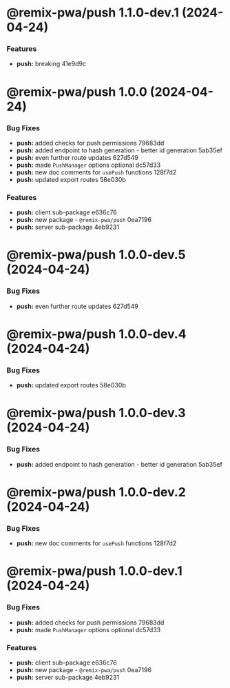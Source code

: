 # @remix-pwa/push 1.1.0-dev.1 (2024-04-24)


### Features

* **push:** breaking 41e9d9c

# @remix-pwa/push 1.0.0 (2024-04-24)


### Bug Fixes

* **push:** added checks for push permissions 79683dd
* **push:** added endpoint to hash generation - better id generation 5ab35ef
* **push:** even further route updates 627d549
* **push:** made `PushManager` options optional dc57d33
* **push:** new doc comments for `usePush` functions 128f7d2
* **push:** updated export routes 58e030b


### Features

* **push:** client sub-package e636c76
* **push:** new package - `@remix-pwa/push` 0ea7196
* **push:** server sub-package 4eb9231

# @remix-pwa/push 1.0.0-dev.5 (2024-04-24)


### Bug Fixes

* **push:** even further route updates 627d549

# @remix-pwa/push 1.0.0-dev.4 (2024-04-24)


### Bug Fixes

* **push:** updated export routes 58e030b

# @remix-pwa/push 1.0.0-dev.3 (2024-04-24)


### Bug Fixes

* **push:** added endpoint to hash generation - better id generation 5ab35ef

# @remix-pwa/push 1.0.0-dev.2 (2024-04-24)


### Bug Fixes

* **push:** new doc comments for `usePush` functions 128f7d2

# @remix-pwa/push 1.0.0-dev.1 (2024-04-24)


### Bug Fixes

* **push:** added checks for push permissions 79683dd
* **push:** made `PushManager` options optional dc57d33


### Features

* **push:** client sub-package e636c76
* **push:** new package - `@remix-pwa/push` 0ea7196
* **push:** server sub-package 4eb9231
